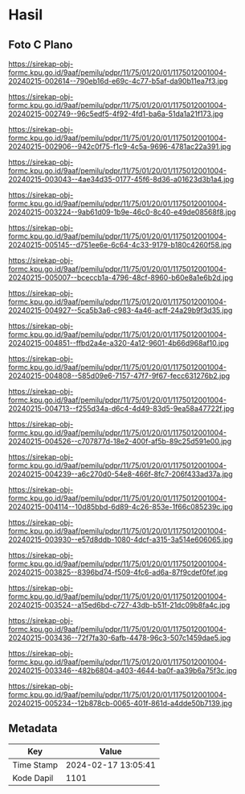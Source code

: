 # Hasil

## Foto C Plano

https://sirekap-obj-formc.kpu.go.id/9aaf/pemilu/pdpr/11/75/01/20/01/1175012001004-20240215-002614--790eb16d-e69c-4c77-b5af-da90b11ea7f3.jpg

https://sirekap-obj-formc.kpu.go.id/9aaf/pemilu/pdpr/11/75/01/20/01/1175012001004-20240215-002749--96c5edf5-4f92-4fd1-ba6a-51da1a21f173.jpg

https://sirekap-obj-formc.kpu.go.id/9aaf/pemilu/pdpr/11/75/01/20/01/1175012001004-20240215-002906--942c0f75-f1c9-4c5a-9696-4781ac22a391.jpg

https://sirekap-obj-formc.kpu.go.id/9aaf/pemilu/pdpr/11/75/01/20/01/1175012001004-20240215-003043--4ae34d35-0177-45f6-8d36-a01623d3b1a4.jpg

https://sirekap-obj-formc.kpu.go.id/9aaf/pemilu/pdpr/11/75/01/20/01/1175012001004-20240215-003224--9ab61d09-1b9e-46c0-8c40-e49de08568f8.jpg

https://sirekap-obj-formc.kpu.go.id/9aaf/pemilu/pdpr/11/75/01/20/01/1175012001004-20240215-005145--d751ee6e-6c64-4c33-9179-b180c4260f58.jpg

https://sirekap-obj-formc.kpu.go.id/9aaf/pemilu/pdpr/11/75/01/20/01/1175012001004-20240215-005007--bceccb1a-4796-48cf-8960-b60e8a1e6b2d.jpg

https://sirekap-obj-formc.kpu.go.id/9aaf/pemilu/pdpr/11/75/01/20/01/1175012001004-20240215-004927--5ca5b3a6-c983-4a46-acff-24a29b9f3d35.jpg

https://sirekap-obj-formc.kpu.go.id/9aaf/pemilu/pdpr/11/75/01/20/01/1175012001004-20240215-004851--ffbd2a4e-a320-4a12-9601-4b66d968af10.jpg

https://sirekap-obj-formc.kpu.go.id/9aaf/pemilu/pdpr/11/75/01/20/01/1175012001004-20240215-004808--585d09e6-7157-47f7-9f67-fecc631276b2.jpg

https://sirekap-obj-formc.kpu.go.id/9aaf/pemilu/pdpr/11/75/01/20/01/1175012001004-20240215-004713--f255d34a-d6c4-4d49-83d5-9ea58a47722f.jpg

https://sirekap-obj-formc.kpu.go.id/9aaf/pemilu/pdpr/11/75/01/20/01/1175012001004-20240215-004526--c707877d-18e2-400f-af5b-89c25d591e00.jpg

https://sirekap-obj-formc.kpu.go.id/9aaf/pemilu/pdpr/11/75/01/20/01/1175012001004-20240215-004239--a6c270d0-54e8-466f-8fc7-206f433ad37a.jpg

https://sirekap-obj-formc.kpu.go.id/9aaf/pemilu/pdpr/11/75/01/20/01/1175012001004-20240215-004114--10d85bbd-6d89-4c26-853e-1f66c085239c.jpg

https://sirekap-obj-formc.kpu.go.id/9aaf/pemilu/pdpr/11/75/01/20/01/1175012001004-20240215-003930--e57d8ddb-1080-4dcf-a315-3a514e606065.jpg

https://sirekap-obj-formc.kpu.go.id/9aaf/pemilu/pdpr/11/75/01/20/01/1175012001004-20240215-003825--8396bd74-f509-4fc6-ad6a-87f9cdef0fef.jpg

https://sirekap-obj-formc.kpu.go.id/9aaf/pemilu/pdpr/11/75/01/20/01/1175012001004-20240215-003524--a15ed6bd-c727-43db-b51f-21dc09b8fa4c.jpg

https://sirekap-obj-formc.kpu.go.id/9aaf/pemilu/pdpr/11/75/01/20/01/1175012001004-20240215-003436--72f7fa30-6afb-4478-96c3-507c1459dae5.jpg

https://sirekap-obj-formc.kpu.go.id/9aaf/pemilu/pdpr/11/75/01/20/01/1175012001004-20240215-003346--482b6804-a403-4644-ba0f-aa39b6a75f3c.jpg

https://sirekap-obj-formc.kpu.go.id/9aaf/pemilu/pdpr/11/75/01/20/01/1175012001004-20240215-005234--12b878cb-0065-401f-861d-a4dde50b7139.jpg


## Metadata

| Key        | Value               |
| ---------- | ------------------- |
| Time Stamp | 2024-02-17 13:05:41 |
| Kode Dapil | 1101                |



